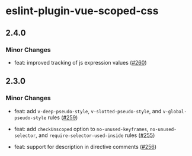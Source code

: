 # eslint-plugin-vue-scoped-css

## 2.4.0

### Minor Changes

- feat: improved tracking of js expression values ([#260](https://github.com/future-architect/eslint-plugin-vue-scoped-css/pull/260))

## 2.3.0

### Minor Changes

- feat: add `v-deep-pseudo-style`, `v-slotted-pseudo-style`, and `v-global-pseudo-style` rules ([#259](https://github.com/future-architect/eslint-plugin-vue-scoped-css/pull/259))

- feat: add `checkUnscoped` option to `no-unused-keyframes`, `no-unused-selector`, and `require-selector-used-inside` rules ([#255](https://github.com/future-architect/eslint-plugin-vue-scoped-css/pull/255))

- feat: support for description in directive comments ([#256](https://github.com/future-architect/eslint-plugin-vue-scoped-css/pull/256))
